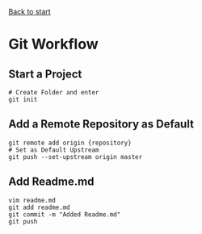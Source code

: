 [Back to start](README.md)

# Git Workflow

## Start a Project

```
# Create Folder and enter
git init
```
## Add a Remote Repository as Default

```
git remote add origin {repository}
# Set as Default Upstream
git push --set-upstream origin master
```

## Add Readme.md

```
vim readme.md
git add readme.md
git commit -m "Added Readme.md"
git push
```




